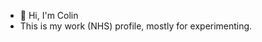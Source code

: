 - 👋 Hi, I'm Colin
- This is my work (NHS) profile, mostly for experimenting.

<!---
ColinBroughNHS/ColinBroughNHS is a ✨ special ✨ repository because its `README.md` (this file) appears on your GitHub profile.
You can click the Preview link to take a look at your changes.
--->
